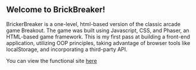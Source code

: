 ## Welcome to BrickBreaker!


BrickerBreaker is a one-level, html-based version of the classic arcade game Breakout. The game was built using Javascript, CSS, and Phaser, an HTML-based game framework. This is my first pass at building a front-end application, utilizing OOP principles, taking advantage of browser tools like  localStorage, and incorporating a third-party API.

You can view the functional site [here](www.warandoates.github.io)
